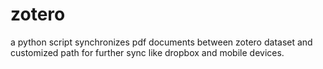 # zotero
a python script synchronizes pdf documents between zotero dataset and customized path for further sync like dropbox and mobile devices.
